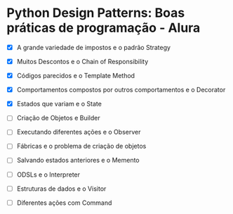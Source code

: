 # Python Design Patterns: Boas práticas de programação - Alura

- [x] A grande variedade de impostos e o padrão Strategy
- [x] Muitos Descontos e o Chain of Responsibility
- [x] Códigos parecidos e o Template Method
- [x] Comportamentos compostos por outros comportamentos e o Decorator
- [x] Estados que variam e o State
- [ ] Criação de Objetos e Builder
- [ ] Executando diferentes ações e o Observer
- [ ] Fábricas e o problema de criação de objetos
- [ ] Salvando estados anteriores e o Memento
- [ ] ODSLs e o Interpreter
- [ ] Estruturas de dados e o Visitor
- [ ] Diferentes ações com Command


